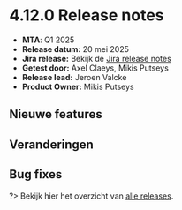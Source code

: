 # 4.12.0 Release notes

* **MTA**: Q1 2025
* **Release datum:** 20 mei 2025
* **Jira release:** Bekijk de [Jira release notes](https://jira.antwerpen.be/secure/ReleaseNote.jspa?projectId=14114&version=17808)
* **Getest door:** Axel Claeys, Mikis Putseys
* **Release lead:** Jeroen Valcke
* **Product Owner:** Mikis Putseys

## Nieuwe features

## Veranderingen

## Bug fixes

?> Bekijk hier het overzicht van [alle releases](/RELEASE).
